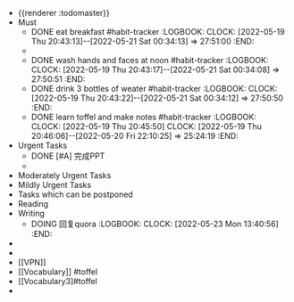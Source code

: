 - {{renderer :todomaster}}
- Must
	- DONE eat breakfast #habit-tracker
	  :LOGBOOK:
	  CLOCK: [2022-05-19 Thu 20:43:13]--[2022-05-21 Sat 00:34:13] =>  27:51:00
	  :END:
	-
	- DONE wash hands and faces at noon #habit-tracker
	  :LOGBOOK:
	  CLOCK: [2022-05-19 Thu 20:43:17]--[2022-05-21 Sat 00:34:08] =>  27:50:51
	  :END:
	- DONE drink 3 bottles of weater #habit-tracker
	  :LOGBOOK:
	  CLOCK: [2022-05-19 Thu 20:43:22]--[2022-05-21 Sat 00:34:12] =>  27:50:50
	  :END:
	- DONE learn toffel and make notes  #habit-tracker
	  :LOGBOOK:
	  CLOCK: [2022-05-19 Thu 20:45:50]
	  CLOCK: [2022-05-19 Thu 20:46:06]--[2022-05-20 Fri 22:10:25] =>  25:24:19
	  :END:
- Urgent Tasks
	- DONE [#A] 完成PPT
	-
- Moderately Urgent Tasks
- Mildly Urgent Tasks
- Tasks which can be postponed
- Reading
- Writing
	- DOING 回复quora
	  :LOGBOOK:
	  CLOCK: [2022-05-23 Mon 13:40:56]
	  :END:
-
-
- [[VPN]]
- [[Vocabulary]]  #toffel
- [[Vocabulary3]#toffel
-